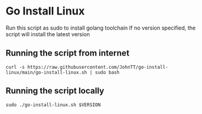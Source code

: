 # Go Install Linux
Run this script as sudo to install golang toolchain
If no version specified, the script will install the latest version

## Running the script from internet 
```
curl -s https://raw.githubusercontent.com/JohnTT/go-install-linux/main/go-install-linux.sh | sudo bash
```

## Running the script locally
```
sudo ./go-install-linux.sh $VERSION
```
